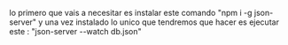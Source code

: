 lo primero que vais a necesitar es instalar  este comando "npm i -g json-server" y una vez instalado lo unico que tendremos que hacer es ejecutar este :  "json-server --watch db.json"